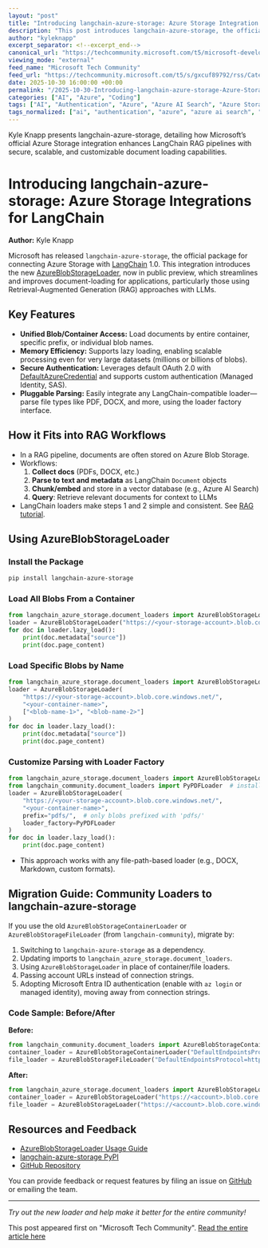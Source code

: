 ```yaml
---
layout: "post"
title: "Introducing langchain-azure-storage: Azure Storage Integration with LangChain"
description: "This post introduces langchain-azure-storage, the official Microsoft package for integrating Azure Storage with LangChain 1.0. It explains how the new AzureBlobStorageLoader simplifies document retrieval for RAG (Retrieval-Augmented Generation) pipelines, details migration from older community loaders, and covers features like secure OAuth authentication and support for custom file parsing in LangChain-based workflows using Python."
author: "kyleknapp"
excerpt_separator: <!--excerpt_end-->
canonical_url: "https://techcommunity.microsoft.com/t5/microsoft-developer-community/introducing-langchain-azure-storage-azure-storage-integrations/ba-p/4465268"
viewing_mode: "external"
feed_name: "Microsoft Tech Community"
feed_url: "https://techcommunity.microsoft.com/t5/s/gxcuf89792/rss/Category?category.id=Azure"
date: 2025-10-30 16:00:00 +00:00
permalink: "/2025-10-30-Introducing-langchain-azure-storage-Azure-Storage-Integration-with-LangChain.html"
categories: ["AI", "Azure", "Coding"]
tags: ["AI", "Authentication", "Azure", "Azure AI Search", "Azure Storage", "AzureBlobStorageLoader", "Blob Storage", "Coding", "Community", "Container Access", "DefaultAzureCredential", "Document Loader", "Langchain", "LLM", "Memory Efficiency", "Microsoft Entra ID", "Migration", "OAuth 2.0", "PyPDFLoader", "Python", "RAG", "UnstructuredLoader", "Vector Store"]
tags_normalized: ["ai", "authentication", "azure", "azure ai search", "azure storage", "azureblobstorageloader", "blob storage", "coding", "community", "container access", "defaultazurecredential", "document loader", "langchain", "llm", "memory efficiency", "microsoft entra id", "migration", "oauth 2dot0", "pypdfloader", "python", "rag", "unstructuredloader", "vector store"]
---
```


Kyle Knapp presents langchain-azure-storage, detailing how Microsoft’s official Azure Storage integration enhances LangChain RAG pipelines with secure, scalable, and customizable document loading capabilities.<!--excerpt_end-->

# Introducing langchain-azure-storage: Azure Storage Integrations for LangChain

**Author:** Kyle Knapp

Microsoft has released `langchain-azure-storage`, the official package for connecting Azure Storage with [LangChain](https://docs.langchain.com/oss/python/langchain/overview) 1.0. This integration introduces the new [AzureBlobStorageLoader](https://docs.langchain.com/oss/python/integrations/document_loaders/azure_blob_storage), now in public preview, which streamlines and improves document-loading for applications, particularly those using Retrieval-Augmented Generation (RAG) approaches with LLMs.

## Key Features

- **Unified Blob/Container Access:** Load documents by entire container, specific prefix, or individual blob names.
- **Memory Efficiency:** Supports lazy loading, enabling scalable processing even for very large datasets (millions or billions of blobs).
- **Secure Authentication:** Leverages default OAuth 2.0 with [DefaultAzureCredential](https://learn.microsoft.com/en-us/azure/developer/python/sdk/authentication/credential-chains?tabs=dac#defaultazurecredential-overview) and supports custom authentication (Managed Identity, SAS).
- **Pluggable Parsing:** Easily integrate any LangChain-compatible loader—parse file types like PDF, DOCX, and more, using the loader factory interface.

## How it Fits into RAG Workflows

- In a RAG pipeline, documents are often stored on Azure Blob Storage.
- Workflows:
  1. **Collect docs** (PDFs, DOCX, etc.)
  2. **Parse to text and metadata** as LangChain `Document` objects
  3. **Chunk/embed** and store in a vector database (e.g., Azure AI Search)
  4. **Query**: Retrieve relevant documents for context to LLMs
- LangChain loaders make steps 1 and 2 simple and consistent. See [RAG tutorial](https://docs.langchain.com/oss/python/langchain/rag#build-a-rag-agent-with-langchain).

## Using AzureBlobStorageLoader

### Install the Package

```sh
pip install langchain-azure-storage
```

### Load All Blobs From a Container

```python
from langchain_azure_storage.document_loaders import AzureBlobStorageLoader
loader = AzureBlobStorageLoader("https://<your-storage-account>.blob.core.windows.net/", "<your-container-name>")
for doc in loader.lazy_load():
    print(doc.metadata["source"])
    print(doc.page_content)
```

### Load Specific Blobs by Name

```python
from langchain_azure_storage.document_loaders import AzureBlobStorageLoader
loader = AzureBlobStorageLoader(
    "https://<your-storage-account>.blob.core.windows.net/",
    "<your-container-name>",
    ["<blob-name-1>", "<blob-name-2>"]
)
for doc in loader.lazy_load():
    print(doc.metadata["source"])
    print(doc.page_content)
```

### Customize Parsing with Loader Factory

```python
from langchain_azure_storage.document_loaders import AzureBlobStorageLoader
from langchain_community.document_loaders import PyPDFLoader  # install langchain-community and pypdf
loader = AzureBlobStorageLoader(
    "https://<your-storage-account>.blob.core.windows.net/",
    "<your-container-name>",
    prefix="pdfs/",  # only blobs prefixed with 'pdfs/'
    loader_factory=PyPDFLoader
)
for doc in loader.lazy_load():
    print(doc.page_content)
```

- This approach works with any file-path-based loader (e.g., DOCX, Markdown, custom formats).

## Migration Guide: Community Loaders to langchain-azure-storage

If you use the old `AzureBlobStorageContainerLoader` or `AzureBlobStorageFileLoader` (from `langchain-community`), migrate by:

1. Switching to `langchain-azure-storage` as a dependency.
2. Updating imports to `langchain_azure_storage.document_loaders`.
3. Using `AzureBlobStorageLoader` in place of container/file loaders.
4. Passing account URLs instead of connection strings.
5. Adopting Microsoft Entra ID authentication (enable with `az login` or managed identity), moving away from connection strings.

### Code Sample: Before/After

**Before:**

```python
from langchain_community.document_loaders import AzureBlobStorageContainerLoader, AzureBlobStorageFileLoader
container_loader = AzureBlobStorageContainerLoader("DefaultEndpointsProtocol=https;AccountName=...", "container")
file_loader = AzureBlobStorageFileLoader("DefaultEndpointsProtocol=https;AccountName=...", "container", "blob")
```

**After:**

```python
from langchain_azure_storage.document_loaders import AzureBlobStorageLoader
container_loader = AzureBlobStorageLoader("https://<account>.blob.core.windows.net", "container", loader_factory=UnstructuredLoader)
file_loader = AzureBlobStorageLoader("https://<account>.blob.core.windows.net", "container", "blob", loader_factory=UnstructuredLoader)
```

## Resources and Feedback

- [AzureBlobStorageLoader Usage Guide](https://docs.langchain.com/oss/python/integrations/document_loaders/azure_blob_storage)
- [langchain-azure-storage PyPI](https://pypi.org/project/langchain-azure-storage/)
- [GitHub Repository](https://github.com/langchain-ai/langchain-azure)

You can provide feedback or request features by filing an issue on [GitHub](https://github.com/langchain-ai/langchain-azure/issues/new) or emailing the team.

---
*Try out the new loader and help make it better for the entire community!*

This post appeared first on "Microsoft Tech Community". [Read the entire article here](https://techcommunity.microsoft.com/t5/microsoft-developer-community/introducing-langchain-azure-storage-azure-storage-integrations/ba-p/4465268)
